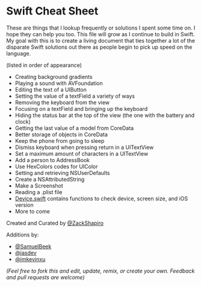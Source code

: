 # Swift Cheat Sheet

These are things that I lookup frequently or solutions I spent some time on. I hope they can help you too. This file will grow as I continue to build in Swift. My goal with this is to create a living document that ties together a lot of the disparate Swift solutions out there as people begin to pick up speed on the language.

(listed in order of appearance)
* Creating background gradients
* Playing a sound with AVFoundation
* Editing the text of a UIButton
* Setting the value of a textField a variety of ways
* Removing the keyboard from the view
* Focusing on a textField and bringing up the keyboard
* Hiding the status bar at the top of the view (the one with the battery and clock)
* Getting the last value of a model from CoreData
* Better storage of objects in CoreData
* Keep the phone from going to sleep
* Dismiss keyboard when pressing return in a UITextView
* Set a maximum amount of characters in a UITextView
* Add a person to AddressBook
* Use HexColors codes for UIColor
* Setting and retrieving NSUserDefaults
* Create a NSAttributedString  
* Make a Screenshot
* Reading a .plist file
* [Device.swift](Device.swift) contains functions to check device, screen size, and iOS version
* More to come

Created and Curated by [@ZackShapiro](http://twitter.com/zackshapiro)

Additions by:
- [@SamuelBeek](http://twitter.com/samuelbeek)
- [@jasdev](http://twitter.com/jasdev)
- [@imkevinxu](https://twitter.com/imkevinxu)

_(Feel free to fork this and edit, update, remix, or create your own. Feedback and pull requests are welcome)_
